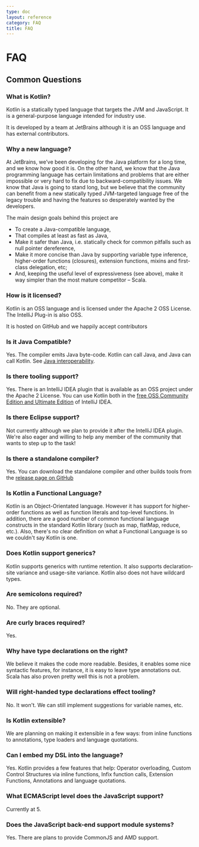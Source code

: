 ```yaml
---
type: doc
layout: reference
category: FAQ
title: FAQ
---
```


# FAQ

## Common Questions

### What is Kotlin?

Kotlin is a statically typed language that targets the JVM and JavaScript. It is a general-purpose language intended for industry use.

It is developed by a team at JetBrains although it is an OSS language and has external contributors.

### Why a new language?

At JetBrains, we’ve been developing for the Java platform for a long time, and we know how good it is.
On the other hand, we know that the Java programming language has certain limitations and problems that are either impossible
or very hard to fix due to backward-compatibility issues. We know that Java is going to stand long,
but we believe that the community can benefit from a new statically typed JVM-targeted language free of the
legacy trouble and having the features so desperately wanted by the developers.


The main design goals behind this project are

* To create a Java-compatible language,
* That compiles at least as fast as Java,
* Make it safer than Java, i.e. statically check for common pitfalls such as null pointer dereference,
* Make it more concise than Java by supporting variable type inference, higher-order functions (closures), extension functions, mixins and first-class delegation, etc;
* And, keeping the useful level of expressiveness (see above), make it way simpler than the most mature competitor – Scala.

### How is it licensed?

Kotlin is an OSS language and is licensed under the Apache 2 OSS License. The IntelliJ Plug-in is also OSS.

It is hosted on GitHub and we happily accept contributors


### Is it Java Compatible?

Yes. The compiler emits Java byte-code. Kotlin can call Java, and Java can call Kotlin. See [Java interoperability](java-interop.html).


### Is there tooling support?

Yes. There is an IntelliJ IDEA plugin that is available as an OSS project under the Apache 2 License. You can use Kotlin both
 in the [free OSS Community Edition and Ultimate Edition](http://www.jetbrains.com/idea/features/editions_comparison_matrix.html) of IntelliJ IDEA.

### Is there Eclipse support?

Not currently although we plan to provide it after the IntelliJ IDEA plugin. We're also eager and willing to help any member of the community that wants to
step up to the task!

### Is there a standalone compiler?

Yes. You can download the standalone compiler and other builds tools from the [release page on GitHub]({{site.data.releases.latest.url}})

### Is Kotlin a Functional Language?

Kotlin is an Object-Orientated language. However it has support for higher-order functions as well as function literals and top-level functions. In addition, there are
a good number of common functional language constructs in the standard Kotlin library (such as map, flatMap, reduce, etc.). Also, there's no clear definition on what a Functional Language is so we couldn't say Kotlin is one.

### Does Kotlin support generics?

Kotlin supports generics with runtime retention. It also supports declaration-site variance and usage-site variance. Kotlin also does not have wildcard types.

### Are semicolons required?

No. They are optional.

### Are curly braces required?

Yes.

### Why have type declarations on the right?

We believe it makes the code more readable. Besides, it enables some nice syntactic features, for instance, it is easy to leave type annotations out. Scala has also
proven pretty well this is not a problem.

### Will right-handed type declarations effect tooling?

No. It won't. We can still implement suggestions for variable names, etc.

### Is Kotlin extensible?

We are planning on making it extensible in a few ways: from inline functions to annotations, type loaders and language quotations.

### Can I embed my DSL into the language?

Yes. Kotlin provides a few features that help: Operator overloading, Custom Control Structures via inline functions, Infix function calls, Extension Functions, Annotations and
language quotations.

### What ECMAScript level does the JavaScript support?

Currently at 5.

### Does the JavaScript back-end support module systems?

Yes. There are plans to provide CommonJS and AMD support.


